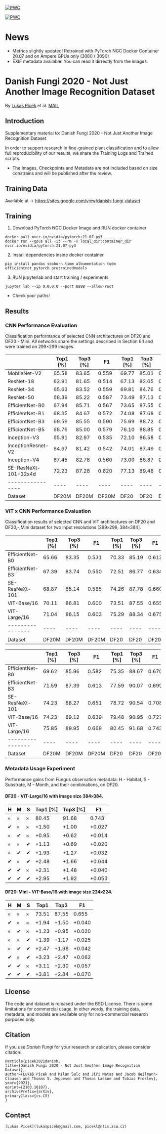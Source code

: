 [![PWC](https://img.shields.io/endpoint.svg?url=https://paperswithcode.com/badge/danish-fungi-2020-not-just-another-image/image-classification-on-df20)](https://paperswithcode.com/sota/image-classification-on-df20?p=danish-fungi-2020-not-just-another-image)

[![PWC](https://img.shields.io/endpoint.svg?url=https://paperswithcode.com/badge/danish-fungi-2020-not-just-another-image/image-classification-on-df20-mini)](https://paperswithcode.com/sota/image-classification-on-df20-mini?p=danish-fungi-2020-not-just-another-image)

# News
- Metrics slightly updated! Retrained with PyTorch NGC Docker Container 20.07 and on Ampere GPUs only (3080 / 3090)
- EXIF metadata available! You can read it dirrectly from the images.

# Danish Fungi 2020 - Not Just Another Image Recognition Dataset

By [Lukas Picek](https://sites.google.com/view/picekl) et al. 
[MAIL](mailto:lukaspicek@gmail.com?subject=[GitHub]%20DanishFungi2020%20Project)

## Introduction

Supplementary material to:
Danish Fungi 2020 - Not Just Another Image Recognition Dataset 

In order to support research in fine-grained plant classification and to allow full reproducibility of our results, we share the Training Logs and Trained scripts.
- The Images, Checkpoints and Metadata are not included based on size constrains and will be published after the review.

## Training Data

Available at -> https://sites.google.com/view/danish-fungi-dataset

## Training

1. Download PyTorch NGC Docker Image and RUN docker container

```
docker pull nvcr.io/nvidia/pytorch:21.07-py3
docker run --gpus all -it --rm -v local_dir:container_dir nvcr.io/nvidia/pytorch:21.07-py3
```

2. Install dependencies inside docker container

```
pip install pandas seaborn timm albumentation tqdm efficientnet_pytorch pretrainedmodels
```
3. RUN jupyterlab and start training / experiments
```
jupyter lab --ip 0.0.0.0 --port 8888 --allow-root
```
* Check your paths! 

## Results

### CNN Performance Evaluation
Classification performance of selected CNN architectures on DF20 and DF20 - Mini. All networks share the settings described in Section 6.1 and were trained on 299×299 images.

|  | Top1 [%] | Top3 [%] | F1 | Top1 [%] | Top3 [%] | F1 |
| ---------------- | ---- | ---- | ---- | ---- | ---- | ---- |
| MobileNet-V2         | 65.58 | 83.65 | 0.559 | 69.77 | 85.01 | 0.606 
| ResNet-18            | 62.91 | 81.65 | 0.514 | 67.13 | 82.65 | 0.580
| ResNet-34            | 65.63 | 83.52 | 0.559 | 69.81 | 84.76 | 0.600
| ResNet-50            | 68.39 | 85.22 | 0.587 | 73.49 | 87.13 | 0.649
| EfficientNet-B0      | 67.94 | 85.71 | 0.567 | 73.65 | 87.55 | 0.653
| EfficientNet-B1      | 68.35 | 84.67 | 0.572 | 74.08 | 87.68 | 0.654
| EfficientNet-B3      | 69.59 | 85.55 | 0.590 | 75.69 | 88.72 | 0.673
| EfficientNet-B5      | 68.76 | 85.00 | 0.579 | 76.10 | 88.85 | 0.678
| Inception-V3         | 65.91 | 82.97 | 0.535 | 72.10 | 86.58 | 0.630
| InceptionResnet-V2   | 64.67 | 81.42 | 0.542 | 74.01 | 87.49 | 0.651
| Inception-V4         | 67.45 | 82.78 | 0.560 | 73.00 | 86.87 | 0.637
| SE-ResNeXt-101-32x4d | 72.23 | 87.28 | 0.620 | 77.13 | 89.48 | 0.693 
| ---------------- | ---- | ---- | ---- | ---- | ---- | ---- |
| Dataset | DF20M | DF20M | DF20M | DF20 | DF20 | DF20 | 

### ViT x CNN Performance Evaluation
Classification results of selected CNN and ViT architectures on DF20 and DF20\,-\,Mini dataset for two input resolutions [299𐄂299, 384𐄂384].

|  | Top1 [%] | Top3 [%] | F1 | Top1 [%] | Top3 [%] | F1 |
| ---------------- | ---- | ---- | ---- | ---- | ---- | ---- |
| EfficientNet-B0     | 65.66 | 83.35 | 0.531 | 70.33 | 85.19 | 0.613
| EfficientNet-B3     | 67.39 | 83.74 | 0.550 | 72.51 | 86.77 | 0.634
| SE-ResNeXt-101      | 68.87 | 85.14 | 0.585 | 74.26 | 87.78 | 0.660
| ViT-Base/16         | 70.11 | 86.81 | 0.600 | 73.51 | 87.55 | 0.655
| ViT-Large/16        | 71.04 | 86.15 | 0.603 | 75.29 | 88.34 | 0.675
| ---------------- | ---- | ---- | ---- | ---- | ---- | ---- |
| Dataset | DF20M | DF20M | DF20M | DF20 | DF20 | DF20 | 

|  | Top1 [%] | Top3 [%] | F1 | Top1 [%] | Top3 [%] | F1 |
| ---------------- | ---- | ---- | ---- | ---- | ---- | ---- |
| EfficientNet-B0  | 69.62 | 85.96 | 0.582 | 75.35 | 88.67 | 0.670
| EfficientNet-B3  | 71.59 | 87.39 | 0.613 | 77.59 | 90.07 | 0.699
| SE-ResNeXt-101   | 74.23 | 88.27 | 0.651 | 78.72 | 90.54 | 0.708
| ViT-Base/16      | 74.23 | 89.12 | 0.639 | 79.48 | 90.95 | 0.727
| ViT-Large/16     | 75.85 | 89.95 | 0.669 | 80.45 | 91.68 | 0.743
| ---------------- | ---- | ---- | ---- | ---- | ---- | ---- |
| Dataset | DF20M | DF20M | DF20M | DF20 | DF20 | DF20 | 

### Metadata Usage Experiment
Performance gains from Fungus observation metadata: H - Habitat, S - Substrate, M - Month, and their combinations, on DF20. 

#### DF20 - ViT-Large/16 with image size 384𐄂384. 
| H | M | S | Top1 [%] | Top3 [%] | F1 |
| ---- | ---- | ---- | ---- | ---- | ---- |
| 𐄂  | 𐄂  | 𐄂  |  80.45 | 91.68 | 0.743 |
| ✔ | 𐄂  | 𐄂  | +1.50 | +1.00 | +0.027  | 
| 𐄂  | ✔ | 𐄂  | +0.95 | +0.62 | +0.014 |
| 𐄂  | 𐄂  | ✔ | +1.13 | +0.69 | +0.020 |
| 𐄂  | ✔ | ✔ | +1.93 | +1.27 | +0.032 |
| ✔ | 𐄂  | ✔ | +2.48 | +1.66 | +0.044 |
| ✔ | ✔ | 𐄂  | +2.31 | +1.48 | +0.040 |
| ✔ | ✔ | ✔ | +2.95 | +1.92 | +0.053 |
 #### DF20-Mini - ViT-Base/16 with image size 224𐄂224. 
| H | M | S | Top1 | Top3 | F1 |
| ---- | ---- | ---- | ---- | ---- | ---- |
| 𐄂  | 𐄂  | 𐄂  | 73.51 | 87.55 | 0.655 |
| ✔ | 𐄂  | 𐄂  | +1.94 | +1.50 | +0.040  |
| 𐄂  | ✔ | 𐄂  | +1.23 | +0.95 | +0.020   |
| 𐄂  | 𐄂  | ✔ | +1.39 | +1.17 | +0.025  |
| 𐄂  | ✔ | ✔ | +2.47 | +1.98 | +0.042   |
| ✔ | 𐄂  | ✔ | +3.23 | +2.47 | +0.062   |
| ✔ | ✔ | 𐄂  | +3.11 | +2.30 | +0.057  | 
| ✔ | ✔ | ✔ | +3.81 | +2.84 | +0.070 |



## License

The code and dataset is released under the BSD License. There is some limitations for commercial usage.
In other words, the training data, metadata, and models are available only for non-commercial research purposes only.

## Citation

If you use *Danish Fungi* for your research or aplication, please consider citation:

```
@article{picek2021danish,
title={Danish Fungi 2020 - Not Just Another Image Recognition Dataset},
author={Lukáš Picek and Milan Šulc and Jiří Matas and Jacob Heilmann-Clausen and Thomas S. Jeppesen and Thomas Læssøe and Tobias Frøslev},
year={2021},
eprint={2103.10107},
archivePrefix={arXiv},
primaryClass={cs.CV}
}
```

## Contact

```
[Lukas Picek](lukaspicek@gmail.com, picekl@ntis.zcu.cz)
```
